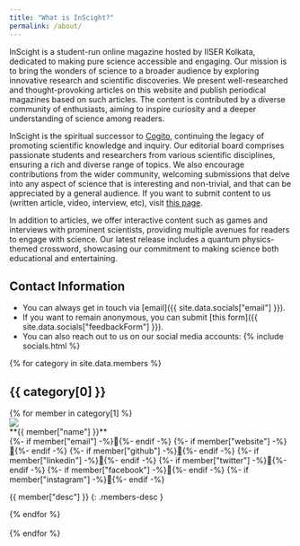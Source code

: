 ```yaml
---
title: "What is InScight?"
permalink: /about/
---
```

InScight is a student-run online magazine hosted by IISER Kolkata, dedicated to making pure science accessible and engaging. Our mission is to bring the wonders of science to a broader audience by exploring innovative research and scientific discoveries. We present well-researched and thought-provoking articles on this website and publish periodical magazines based on such articles. The content is contributed by a diverse community of enthusiasts, aiming to inspire curiosity and a deeper understanding of science among readers. 

InScight is the spiritual successor to [Cogito](/cogitoOld/pages/vision.html), continuing the legacy of promoting scientific knowledge and inquiry. Our editorial board comprises passionate students and researchers from various scientific disciplines, ensuring a rich and diverse range of topics. We also encourage contributions from the wider community, welcoming submissions that delve into any aspect of science that is interesting and non-trivial, and that can be appreciated by a general audience. If you want to submit content to us (written article, video, interview, etc), visit [this page](/submit).

In addition to articles, we offer interactive content such as games and interviews with prominent scientists, providing multiple avenues for readers to engage with science. Our latest release includes a quantum physics-themed crossword, showcasing our commitment to making science both educational and entertaining. 

## Contact Information
- You can always get in touch via [email]({{ site.data.socials["email"] }}).
- If you want to remain anonymous, you can submit [this form]({{ site.data.socials["feedbackForm"] }}).
- You can also reach out to us on our social media accounts: {% include socials.html %}


<p></p>

{% for category in site.data.members %}
## {{ category[0] }}
<div class="team-group">
{% for member in category[1] %}
<div class="member-info">
<img class="member-image" src="/assets/images/members/{{member["image"]}}"/>
<div class="member-details" markdown=1>
**{{ member["name"] }}**
<br>
{%- if member["email"] -%}<span class="social-links email-id nf nf-md-email" href="mailto:{{ member["email"] }}">󰇮</span>{%- endif -%}
{%- if member["website"] -%}<a class="social-links nf nf-md-web" href="{{ member["website"] }}">󰖟</a>{%- endif -%}
{%- if member["github"] -%}<a class="social-links nf nf-fa-github" href="{{ member["github"] }}"></a>{%- endif -%}
{%- if member["linkedin"] -%}<a class="social-links nf nf-fa-linkedin_square" href="{{ member["linkedin"] }}"></a>{%- endif -%}
{%- if member["twitter"] -%}<a class="social-links nf nf-fa-twitter_square" href="{{ member["twitter"] }}"></a>{%- endif -%}
{%- if member["facebook"] -%}<a class="social-links nf nf-md-facebook" href="{{ member["facebook"] }}"></a>{%- endif -%}
{%- if member["instagram"] -%}<a class="social-links nf nf-fa-instagram" href="{{ member["instagram"] }}"></a>{%- endif -%}
<br>

{{ member["desc"] }}
{: .members-desc }

</div>
</div>
{% endfor %}
</div>
<br>
{% endfor %}

<script src="/assets/js/copyEmail.js"></script>
